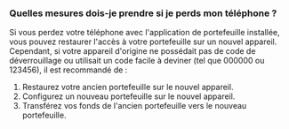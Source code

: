 ### Quelles mesures dois-je prendre si je perds mon téléphone ?

Si vous perdez votre téléphone avec l'application de portefeuille installée, vous pouvez restaurer l'accès à votre portefeuille sur un nouvel appareil. Cependant, si votre appareil d'origine ne possédait pas de code de déverrouillage ou utilisait un code facile à deviner (tel que 000000 ou 123456), il est recommandé de :

1. Restaurez votre ancien portefeuille sur le nouvel appareil.
2. Configurez un nouveau portefeuille sur le nouvel appareil.
3. Transférez vos fonds de l'ancien portefeuille vers le nouveau portefeuille.